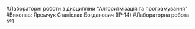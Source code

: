 #Лабораторні роботи з дисципліни "Алгоритмізація та програмування"
#Виконав: Яремчук Станіслав Богданович (ІР-14)
#Лабораторна робота №1
